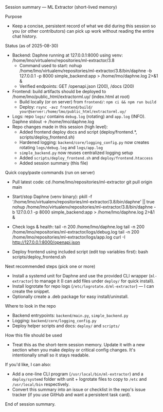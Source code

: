Session summary — ML Extractor (short-lived memory)

Purpose
- Keep a concise, persistent record of what we did during this session so you (or other contributors) can pick up work without reading the entire chat history.

Status (as of 2025-08-30)
- Backend: Daphne running at 127.0.0.1:8000 using venv: /home/lmo/virtualenv/repositories/ml-extractor/3.8
  - Command used to start:
    nohup /home/lmo/virtualenv/repositories/ml-extractor/3.8/bin/daphne -b 127.0.0.1 -p 8000 simple_backend:app > /home/lmo/daphne.log 2>&1 &
  - Verified endpoints: GET /openapi.json (200), /docs (200)
- Frontend: build artifacts should be deployed to /home/lmo/public_html/extractorml.uy/ (index.html at root)
  - Build locally (or on server) from `frontend/`: `npm ci && npm run build`
  - Deploy: `rsync -avz frontend/build/ your@server:/home/lmo/public_html/extractorml.uy/`
- Logs: repo `logs/` contains `debug.log` (rotating) and `app.log` (INFO). Daphne stdout -> /home/lmo/daphne.log
- Repo changes made in this session (high level):
  - Added frontend deploy docs and script (deploy/frontend.*, scripts/deploy_frontend.sh)
  - Hardened logging: `backend/core/logging_config.py` now creates rotating `logs/debug.log` and `logs/app.log`
  - `simple_backend.py` now reuses centralized logging setup
  - Added `scripts/deploy_frontend.sh` and `deploy/frontend.htaccess`
  - Added session summary (this file)

Quick copy/paste commands (run on server)
- Pull latest code:
  cd /home/lmo/repositories/ml-extractor
  git pull origin main

- Start/stop Daphne (venv binary):
  pkill -f '/home/lmo/virtualenv/repositories/ml-extractor/3.8/bin/daphne' || true
  nohup /home/lmo/virtualenv/repositories/ml-extractor/3.8/bin/daphne -b 127.0.0.1 -p 8000 simple_backend:app > /home/lmo/daphne.log 2>&1 &

- Check logs & health:
  tail -n 200 /home/lmo/daphne.log
  tail -n 200 /home/lmo/repositories/ml-extractor/logs/debug.log
  tail -n 200 /home/lmo/repositories/ml-extractor/logs/app.log
  curl -I http://127.0.0.1:8000/openapi.json

- Deploy frontend using included script (edit top variables first):
  bash scripts/deploy_frontend.sh

Next recommended steps (pick one or more)
- Install a systemd unit for Daphne and use the provided CLI wrapper (`ml-extractor`) to manage it (I can add files under `deploy/` for quick install).
- Install logrotate for repo logs (`/etc/logrotate.d/ml-extractor`) — I can create the snippet.
- Optionally create a .deb package for easy install/uninstall.

Where to look in the repo
- Backend entrypoints: `backend/main.py`, `simple_backend.py`
- Logging: `backend/core/logging_config.py`
- Deploy helper scripts and docs: `deploy/` and `scripts/`

How this file should be used
- Treat this as the short-term session memory. Update it with a new section when you make deploy or critical config changes. It's intentionally small so it stays readable.

If you'd like, I can also:
- Add a one-line CLI program (`/usr/local/bin/ml-extractor`) and a `deploy/systemd` folder with unit + logrotate files to copy to `/etc` and `/usr/local/bin` respectively.
- Convert this summary into an issue or checklist in the repo's issue tracker (if you use GitHub and want a persistent task card).

End of session summary.
